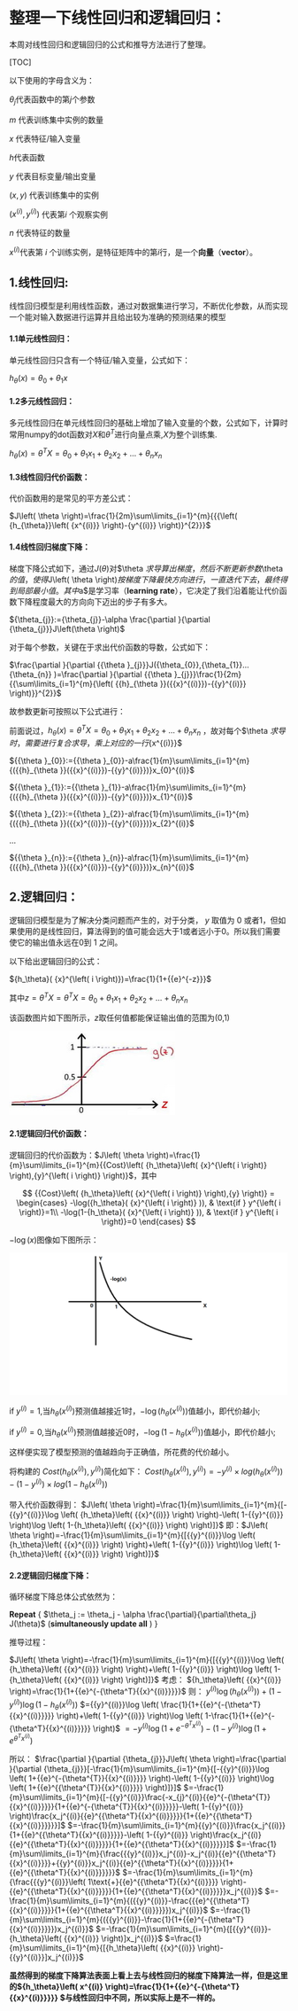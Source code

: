 

# 整理一下线性回归和逻辑回归：

本周对线性回归和逻辑回归的公式和推导方法进行了整理。

[TOC]

以下使用的字母含义为：

$\theta_{j}$代表函数中的第$j$个参数

$m$ 代表训练集中实例的数量

$x$  代表特征/输入变量

$h$代表函数

$y$ 代表目标变量/输出变量

$\left( x,y \right)$ 代表训练集中的实例

$({{x}^{(i)}},{{y}^{(i)}})$ 代表第$i$ 个观察实例

$n$ 代表特征的数量

${x^{\left( i \right)}}$代表第 $i$ 个训练实例，是特征矩阵中的第$i$行，是一个**向量**（**vector**）。

## 1.线性回归:

线性回归模型是利用线性函数，通过对数据集进行学习，不断优化参数，从而实现一个能对输入数据进行运算并且给出较为准确的预测结果的模型

#### 1.1单元线性回归：

单元线性回归只含有一个特征/输入变量，公式如下：

$h_\theta \left( x \right)=\theta_{0} + \theta_{1}x$

#### 1.2多元线性回归：

多元线性回归在单元线性回归的基础上增加了输入变量的个数，公式如下，计算时常用numpy的dot函数对$X$和$\theta^{T}$进行向量点乘,$X$为整个训练集.

$h_{\theta}\left( x \right)=\theta^{T}X={\theta_{0}}+{\theta_{1}}{x_{1}}+{\theta_{2}}{x_{2}}+...+{\theta_{n}}{x_{n}}$ 

#### 1.3线性回归代价函数：

代价函数用的是常见的平方差公式：

$J\left( \theta  \right)=\frac{1}{2m}\sum\limits_{i=1}^{m}{{{\left( {h_{\theta}}\left( {x^{(i)}} \right)-{y^{(i)}} \right)}^{2}}}$

#### 1.4线性回归梯度下降：

梯度下降公式如下，通过$J\left( \theta  \right)$对$\theta $求导算出梯度，然后不断更新参数$\theta $的值，使得$J\left( \theta  \right)$按梯度下降最快方向进行，一直迭代下去，最终得到局部最小值。其中$a$是学习率（**learning rate**），它决定了我们沿着能让代价函数下降程度最大的方向向下迈出的步子有多大。

${\theta_{j}}:={\theta_{j}}-\alpha \frac{\partial }{\partial {\theta_{j}}}J\left(\theta \right)$

对于每个参数，关键在于求出代价函数的导数，公式如下：

$\frac{\partial }{\partial {{\theta }_{j}}}J({\theta_{0}},{\theta_{1}}...{\theta_{n}} )=\frac{\partial }{\partial {{\theta }_{j}}}\frac{1}{2m}{{\sum\limits_{i=1}^{m}{\left( {{h}_{\theta }}({{x}^{(i)}})-{{y}^{(i)}} \right)}}^{2}}$

故参数更新可按照以下公式进行：

前面说过，$h_{\theta}\left( x \right)=\theta^{T}X={\theta_{0}}+{\theta_{1}}{x_{1}}+{\theta_{2}}{x_{2}}+...+{\theta_{n}}{x_{n}}$ ，故对每个$\theta $求导时，需要进行复合求导，乘上对应的一行${x^{(i)}}$

${{\theta }_{0}}:={{\theta }_{0}}-a\frac{1}{m}\sum\limits_{i=1}^{m}{({{h}_{\theta }}({{x}^{(i)}})-{{y}^{(i)}})}x_{0}^{(i)}$

${{\theta }_{1}}:={{\theta }_{1}}-a\frac{1}{m}\sum\limits_{i=1}^{m}{({{h}_{\theta }}({{x}^{(i)}})-{{y}^{(i)}})}x_{1}^{(i)}$

${{\theta }_{2}}:={{\theta }_{2}}-a\frac{1}{m}\sum\limits_{i=1}^{m}{({{h}_{\theta }}({{x}^{(i)}})-{{y}^{(i)}})}x_{2}^{(i)}$

...

${{\theta }_{n}}:={{\theta }_{n}}-a\frac{1}{m}\sum\limits_{i=1}^{m}{({{h}_{\theta }}({{x}^{(i)}})-{{y}^{(i)}})}x_{n}^{(i)}$

## 2.逻辑回归：

逻辑回归模型是为了解决分类问题而产生的，对于分类， $y$ 取值为 0 或者1，但如果使用的是线性回归，算法得到的值可能会远大于1或者远小于0。所以我们需要使它的输出值永远在0到 1 之间。

以下给出逻辑回归的公式：

${h_\theta}( {x}^{\left( i \right)})=\frac{1}{1+{{e}^{-z}}}$

其中$z=\theta^{T}X=\theta^{T}X={\theta_{0}}+{\theta_{1}}{x_{1}}+{\theta_{2}}{x_{2}}+...+{\theta_{n}}{x_{n}}$ 

该函数图片如下图所示，$z$取任何值都能保证输出值的范围为(0,1)

![image-20230502223341517-1683448762305-3](assets/image-20230502223341517-1683448762305-3.png)



#### 2.1逻辑回归代价函数：

逻辑回归的代价函数为：$J\left( \theta  \right)=\frac{1}{m}\sum\limits_{i=1}^{m}{{Cost}\left( {h_\theta}\left( {x}^{\left( i \right)} \right),{y}^{\left( i \right)} \right)}$，其中

$$ {{Cost}\left( {h_\theta}\left( {x}^{\left( i \right)} \right),{y} \right)} = \begin{cases} -\log({h_\theta}( {x}^{\left( i \right)} )), & \text{if } y^{\left( i \right)}=1\\ -\log(1-{h_\theta}( {x}^{\left( i \right)} )), & \text{if } y^{\left( i \right)}=0 \end{cases} $$

$-\log(x)$图像如下图所示：

![-logx](assets/-logx.png)

$\text{if } y^{\left( i \right)}=1$,当${h_\theta}( {x}^{\left( i \right)})$预测值越接近1时，$-\log({h_\theta}( {x}^{\left( i \right)}))$值越小，即代价越小;

$\text{if } y^{\left( i \right)}=0$,当${h_\theta}( {x}^{\left( i \right)})$预测值越接近0时，$-\log({1-h_\theta}( {x} ^{\left( i \right)}))$值越小，即代价越小;

这样便实现了模型预测的值越趋向于正确值，所花费的代价越小。

将构建的 $Cost\left( {h_\theta}\left( x^{\left( i \right)} \right),y^{\left( i \right)} \right)$简化如下： 
$Cost\left( {h_\theta}\left( x^{\left( i \right)} \right),y^{\left( i \right)} \right)=-y^{\left( i \right)}\times log\left( {h_\theta}\left( x^{\left( i \right)} \right) \right)-(1-y^{\left( i \right)})\times log\left( 1-{h_\theta}\left( x^{\left( i \right)} \right) \right)$

带入代价函数得到：
$J\left( \theta  \right)=\frac{1}{m}\sum\limits_{i=1}^{m}{[-{{y}^{(i)}}\log \left( {h_\theta}\left( {{x}^{(i)}} \right) \right)-\left( 1-{{y}^{(i)}} \right)\log \left( 1-{h_\theta}\left( {{x}^{(i)}} \right) \right)]}$
即：$J\left( \theta  \right)=-\frac{1}{m}\sum\limits_{i=1}^{m}{[{{y}^{(i)}}\log \left( {h_\theta}\left( {{x}^{(i)}} \right) \right)+\left( 1-{{y}^{(i)}} \right)\log \left( 1-{h_\theta}\left( {{x}^{(i)}} \right) \right)]}$

#### 2.2逻辑回归梯度下降：

循环梯度下降总体公式依然为：

**Repeat** {
$\theta_j := \theta_j - \alpha \frac{\partial}{\partial\theta_j} J(\theta)$
(**simultaneously update all** )
}

推导过程：

$J\left( \theta  \right)=-\frac{1}{m}\sum\limits_{i=1}^{m}{[{{y}^{(i)}}\log \left( {h_\theta}\left( {{x}^{(i)}} \right) \right)+\left( 1-{{y}^{(i)}} \right)\log \left( 1-{h_\theta}\left( {{x}^{(i)}} \right) \right)]}$
考虑：
${h_\theta}\left( {{x}^{(i)}} \right)=\frac{1}{1+{{e}^{-{\theta^T}{{x}^{(i)}}}}}$
则：
${{y}^{(i)}}\log \left( {h_\theta}\left( {{x}^{(i)}} \right) \right)+\left( 1-{{y}^{(i)}} \right)\log \left( 1-{h_\theta}\left( {{x}^{(i)}} \right) \right)$
$={{y}^{(i)}}\log \left( \frac{1}{1+{{e}^{-{\theta^T}{{x}^{(i)}}}}} \right)+\left( 1-{{y}^{(i)}} \right)\log \left( 1-\frac{1}{1+{{e}^{-{\theta^T}{{x}^{(i)}}}}} \right)$
$=-{{y}^{(i)}}\log \left( 1+{{e}^{-{\theta^T}{{x}^{(i)}}}} \right)-\left( 1-{{y}^{(i)}} \right)\log \left( 1+{{e}^{{\theta^T}{{x}^{(i)}}}} \right)$

所以：
$\frac{\partial }{\partial {\theta_{j}}}J\left( \theta  \right)=\frac{\partial }{\partial {\theta_{j}}}[-\frac{1}{m}\sum\limits_{i=1}^{m}{[-{{y}^{(i)}}\log \left( 1+{{e}^{-{\theta^{T}}{{x}^{(i)}}}} \right)-\left( 1-{{y}^{(i)}} \right)\log \left( 1+{{e}^{{\theta^{T}}{{x}^{(i)}}}} \right)]}]$
$=-\frac{1}{m}\sum\limits_{i=1}^{m}{[-{{y}^{(i)}}\frac{-x_{j}^{(i)}{{e}^{-{\theta^{T}}{{x}^{(i)}}}}}{1+{{e}^{-{\theta^{T}}{{x}^{(i)}}}}}-\left( 1-{{y}^{(i)}} \right)\frac{x_j^{(i)}{{e}^{{\theta^T}{{x}^{(i)}}}}}{1+{{e}^{{\theta^T}{{x}^{(i)}}}}}}]$
$=-\frac{1}{m}\sum\limits_{i=1}^{m}{{y}^{(i)}}\frac{x_j^{(i)}}{1+{{e}^{{\theta^T}{{x}^{(i)}}}}}-\left( 1-{{y}^{(i)}} \right)\frac{x_j^{(i)}{{e}^{{\theta^T}{{x}^{(i)}}}}}{1+{{e}^{{\theta^T}{{x}^{(i)}}}}}]$
$=-\frac{1}{m}\sum\limits_{i=1}^{m}{\frac{{{y}^{(i)}}x_j^{(i)}-x_j^{(i)}{{e}^{{\theta^T}{{x}^{(i)}}}}+{{y}^{(i)}}x_j^{(i)}{{e}^{{\theta^T}{{x}^{(i)}}}}}{1+{{e}^{{\theta^T}{{x}^{(i)}}}}}}$
$=-\frac{1}{m}\sum\limits_{i=1}^{m}{\frac{{{y}^{(i)}}\left( 1\text{+}{{e}^{{\theta^T}{{x}^{(i)}}}} \right)-{{e}^{{\theta^T}{{x}^{(i)}}}}}{1+{{e}^{{\theta^T}{{x}^{(i)}}}}}x_j^{(i)}}$
$=-\frac{1}{m}\sum\limits_{i=1}^{m}{({{y}^{(i)}}-\frac{{{e}^{{\theta^T}{{x}^{(i)}}}}}{1+{{e}^{{\theta^T}{{x}^{(i)}}}}})x_j^{(i)}}$
$=-\frac{1}{m}\sum\limits_{i=1}^{m}{({{y}^{(i)}}-\frac{1}{1+{{e}^{-{\theta^T}{{x}^{(i)}}}}})x_j^{(i)}}$
$=-\frac{1}{m}\sum\limits_{i=1}^{m}{[{{y}^{(i)}}-{h_\theta}\left( {{x}^{(i)}} \right)]x_j^{(i)}}$
$=\frac{1}{m}\sum\limits_{i=1}^{m}{[{h_\theta}\left( {{x}^{(i)}} \right)-{{y}^{(i)}}]x_j^{(i)}}$

**虽然得到的梯度下降算法表面上看上去与线性回归的梯度下降算法一样，但是这里的${h_\theta}\left( x^{(i)} \right)=\frac{1}{1+{{e}^{-{\theta^T}{{x}^{(i)}}}}} $与线性回归中不同，所以实际上是不一样的。**